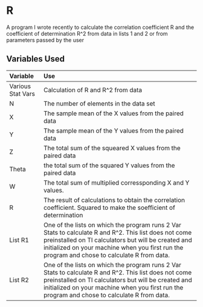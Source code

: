 # R
A program I wrote recently to calculate the correlation coefficient R and the coefficient of determination R^2 from data in lists 1 and 2 or from parameters passed by the user

## Variables Used
Variable|Use|
:-------|:--|
Various Stat Vars| Calculation of R and R^2 from data
N| The number of elements in the data set 
X| The sample mean of the X values from the paired data
Y| The sample mean of the Y values from the paired data
Z| The total sum of the squeared X values from the paired data
Theta| the total sum of the squared Y values from the paired data
W| The total sum of multiplied corressponding X and Y values.
R| The result of calculations to obtain the correlation coefficient. Squared to make the soefficient of determination
List R1| One of the lists on which the program runs 2 Var Stats to calculate R and R^2. This list does not come preinstalled on TI calculators but will be created and initialized on your machine when you first run the program and chose to calculate R from data.
List R2| One of the lists on which the program runs 2 Var Stats to calculate R and R^2. This list does not come preinstalled on TI calculators but will be created and initialized on your machine when you first run the program and chose to calculate R from data.
